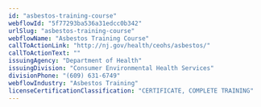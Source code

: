 ```yaml
---
id: "asbestos-training-course"
webflowId: "5f77293ba536a31edcc0b342"
urlSlug: "asbestos-training-course"
webflowName: "Asbestos Training Course"
callToActionLink: "http://nj.gov/health/ceohs/asbestos/"
callToActionText: ""
issuingAgency: "Department of Health"
issuingDivision: "Consumer Environmental Health Services"
divisionPhone: "(609) 631-6749"
webflowIndustry: "Asbestos Training"
licenseCertificationClassification: "CERTIFICATE, COMPLETE TRAINING"
---
```

